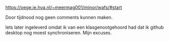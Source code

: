 https://oege.ie.hva.nl/~meermag001/minor/wafs/#start

Door tijdnood nog geen comments kunnen maken.

Iets later ingeleverd omdat ik van een klasgenootgehoord had 
dat ik github desktop nog moest synchroniseren. Mijn excuses.
